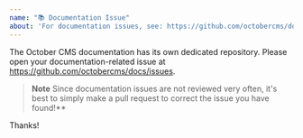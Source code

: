 ```yaml
---
name: "📚 Documentation Issue"
about: 'For documentation issues, see: https://github.com/octobercms/docs/issues'
---
```


The October CMS documentation has its own dedicated repository. Please open your documentation-related issue at https://github.com/octobercms/docs/issues.

> **Note** Since documentation issues are not reviewed very often, it's best to simply make a pull request to correct the issue you have found!**

Thanks!